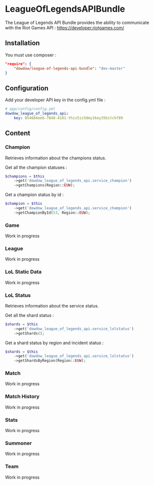 # LeagueOfLegendsAPIBundle

The League of Legends API Bundle provides the ability to communicate with the Riot Games API : https://developer.riotgames.com/

## Installation

You must use composer :
    
```json
"require": { 
    "dowdow/league-of-legends-api-bundle": "dev-master" 
}
```
    
## Configuration

Add your developer API key in the config.yml file :

```yml
# app/config/config.yml
dowdow_league_of_legends_api:
    key: 054684ee6-7848-4101-this5is58my1key35bitch789
```

## Content

### Champion

Retrieves information about the champions status.

Get all the champion statuses :

```php
$champions = $this
    ->get('dowdow_league_of_legends_api.service_champion')
    ->getChampions(Region::EUW);
```

Get a champion status by id :

```php
$champion = $this
    ->get('dowdow_league_of_legends_api.service_champion')
    ->getChampionById(53, Region::EUW);
```

### Game

Work in progress

### League

Work in progress

### LoL Static Data

Work in progress

### LoL Status

Retrieves information about the service status.

Get all the shard status :

```php
$shards = $this
    ->get('dowdow_league_of_legends_api.service_lolstatus')
    ->getShards();
```

Get a shard status by region and incident status :

```php
$shards = $this
    ->get('dowdow_league_of_legends_api.service_lolstatus')
    ->getShardsByRegion(Region::EUW);
```

### Match

Work in progress

### Match History

Work in progress

### Stats

Work in progress

### Summoner

Work in progress

### Team

Work in progress
